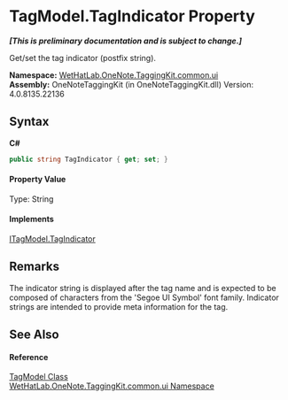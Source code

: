 # TagModel.TagIndicator Property 
 _**\[This is preliminary documentation and is subject to change.\]**_

Get/set the tag indicator (postfix string).

**Namespace:**&nbsp;<a href="043a9407-ac38-b3ac-7348-a6090af495ad.md">WetHatLab.OneNote.TaggingKit.common.ui</a><br />**Assembly:**&nbsp;OneNoteTaggingKit (in OneNoteTaggingKit.dll) Version: 4.0.8135.22136

## Syntax

**C#**<br />
``` C#
public string TagIndicator { get; set; }
```


#### Property Value
Type: String

#### Implements
<a href="2a4be423-0501-a838-c706-aa306af2558e.md">ITagModel.TagIndicator</a><br />

## Remarks
The indicator string is displayed after the tag name and is expected to be composed of characters from the 'Segoe UI Symbol' font family. Indicator strings are intended to provide meta information for the tag.

## See Also


#### Reference
<a href="c74fe645-91b2-831c-6869-763addf746aa.md">TagModel Class</a><br /><a href="043a9407-ac38-b3ac-7348-a6090af495ad.md">WetHatLab.OneNote.TaggingKit.common.ui Namespace</a><br />